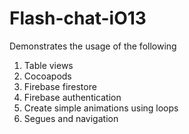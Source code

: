 # Flash-chat-iO13

Demonstrates the usage of the following
1. Table views
2. Cocoapods
3. Firebase firestore
4. Firebase authentication
5. Create simple animations using loops
6. Segues and navigation
